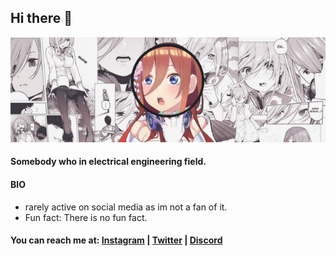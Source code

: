 ## Hi there 👋

<p align="center">
  <img src="banner.png" alt="frez banner"/>
</p>

#### Somebody who in electrical engineering field.

#### BIO

- rarely active on social media as im not a fan of it.
- Fun fact: There is no fun fact.

#### You can reach me at: [Instagram](https://www.instagram.com/frez._) | [Twitter](https://twitter.com/frezamirul) | [Discord](https://discord.gg/gSyjwfy7tc)

<!--
**edisonlee55/edisonlee55** is a ✨ _special_ ✨ repository because its `README.md` (this file) appears on your GitHub profile.

Here are some ideas to get you started:

- 🔭 I’m currently working on ...
- 🌱 I’m currently learning ...
- 👯 I’m looking to collaborate on ...
- 🤔 I’m looking for help with ...
- 💬 Ask me about ...
- 📫 How to reach me: ...
- 😄 Pronouns: ...
- ⚡ Fun fact: ...
-->
